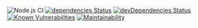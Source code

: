 ![Node.js CI](https://github.com/kyusu/parsing-metal-archives/workflows/Node.js%20CI/badge.svg)
[![dependencies Status](https://david-dm.org/kyusu/parsing-metal-archives/status.svg)](https://david-dm.org/kyusu/parsing-metal-archives)
[![devDependencies Status](https://david-dm.org/kyusu/parsing-metal-archives/dev-status.svg)](https://david-dm.org/kyusu/parsing-metal-archives?type=dev)
[![Known Vulnerabilities](https://snyk.io/test/github/kyusu/parsing-metal-archives/badge.svg)](https://snyk.io/test/github/kyusu/parsing-metal-archives)
[![Maintainability](https://api.codeclimate.com/v1/badges/b63333ac1a2b6c4e9ab0/maintainability)](https://codeclimate.com/github/kyusu/parsing-metal-archives/maintainability)

